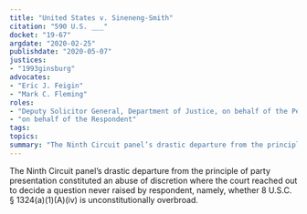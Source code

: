 ```yaml
---
title: "United States v. Sineneng-Smith"
citation: "590 U.S. ___"
docket: "19-67"
argdate: "2020-02-25"
publishdate: "2020-05-07"
justices:
- "1993ginsburg"
advocates:
- "Eric J. Feigin"
- "Mark C. Fleming"
roles:
- "Deputy Solicitor General, Department of Justice, on behalf of the Petitioner"
- "on behalf of the Respondent"
tags:
topics:
summary: "The Ninth Circuit panel’s drastic departure from the principle of party presentation constituted an abuse of discretion where the court reached out to decide a question never raised by respondent, namely, whether 8 U.S.C. § 1324(a)(1)(A)(iv) is unconstitutionally overbroad."
---
```

The Ninth Circuit panel’s drastic departure from the principle of party presentation constituted an abuse of discretion where the court reached out to decide a question never raised by respondent, namely, whether 8 U.S.C. § 1324(a)(1)(A)(iv) is unconstitutionally overbroad.